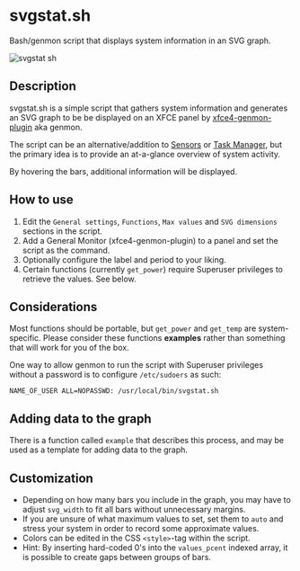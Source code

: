 # svgstat.sh
Bash/genmon script that displays system information in an SVG graph.

![svgstat sh](https://user-images.githubusercontent.com/51061686/149658632-d16ad1f7-5ccd-4a5d-b1f5-6f68d641d4db.gif)

## Description
svgstat.sh is a simple script that gathers system information and generates an SVG graph to be be displayed on an XFCE panel by [xfce4-genmon-plugin](https://gitlab.xfce.org/panel-plugins/xfce4-genmon-plugin) aka genmon.

The script can be an alternative/addition to [Sensors](https://docs.xfce.org/panel-plugins/xfce4-sensors-plugin/start) or [Task Manager](https://docs.xfce.org/apps/xfce4-taskmanager/start), but the primary idea is to provide an at-a-glance overview of system activity.

By hovering the bars, additional information will be displayed.

## How to use
1. Edit the ``General settings``, ``Functions``, ``Max values`` and ``SVG dimensions`` sections in the script.
2. Add a General Monitor (xfce4-genmon-plugin) to a panel and set the script as the command.
3. Optionally configure the label and period to your liking.
4. Certain functions (currently ``get_power``) require Superuser privileges to retrieve the values. See below.

## Considerations
Most functions should be portable, but ``get_power`` and ``get_temp`` are system-specific. Please consider these functions **examples** rather than something that will work for you of the box.

One way to allow genmon to run the script with Superuser privileges without a password is to configure ``/etc/sudoers`` as such:
```
NAME_OF_USER ALL=NOPASSWD: /usr/local/bin/svgstat.sh
```
## Adding data to the graph
There is a function called ``example`` that describes this process, and may be used as a template for adding data to the graph. 

## Customization
- Depending on how many bars you include in the graph, you may have to adjust ``svg_width`` to fit all bars without unnecessary margins.
- If you are unsure of what maximum values to set, set them to ``auto`` and stress your system in order to record some approximate values.
- Colors can be edited in the CSS ``<style>``-tag within the script.
- Hint: By inserting hard-coded 0's into the ``values_pcent`` indexed array, it is possible to create gaps between groups of bars.
